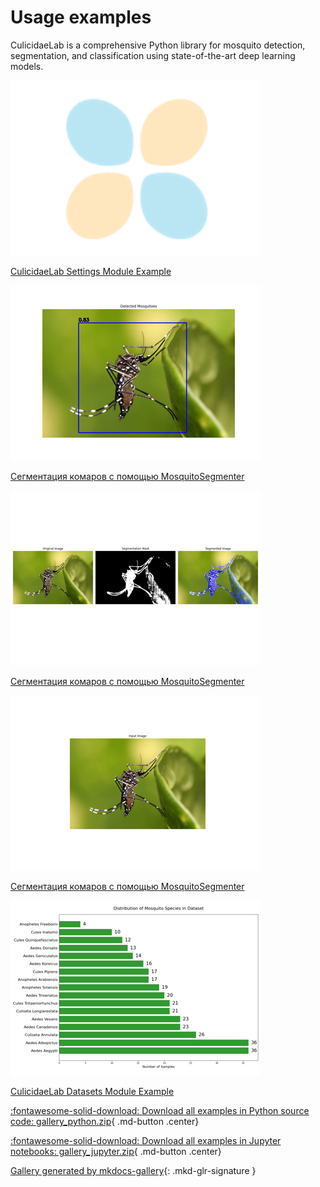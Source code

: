 # Usage examples

CulicidaeLab is a comprehensive Python library for mosquito detection, segmentation, and classification using state-of-the-art deep learning models.



<div class="mkd-glr-thumbcontainer" tooltip="This notebook demonstrates how to use the settings module in CulicidaeLab.">
    <!--div class="figure align-default" id="id1"-->
        <img alt="CulicidaeLab Settings Module Example" src="images\thumb\mkd_glr_tutorial_part_0_settings_example_thumb.png" />
        <p class="caption">
            <span class="caption-text">
                <a class="reference internal" href="tutorial_part_0_settings_example">
                    <span class="std std-ref">CulicidaeLab Settings Module Example</span>
                </a>
            </span>
            <!--a class="headerlink" href="#id1" title="Permalink to this image"></a-->
        </p>
    <!--/div-->
</div>

<div class="mkd-glr-thumbcontainer" tooltip="Этот туториал показывает, как использовать MosquitoSegmenter из библиотеки CulicidaeLab для вып...">
    <!--div class="figure align-default" id="id1"-->
        <img alt="Сегментация комаров с помощью MosquitoSegmenter" src="images\thumb\mkd_glr_tutorial_part_1_mosquito_detection_thumb.png" />
        <p class="caption">
            <span class="caption-text">
                <a class="reference internal" href="tutorial_part_1_mosquito_detection">
                    <span class="std std-ref">Сегментация комаров с помощью MosquitoSegmenter</span>
                </a>
            </span>
            <!--a class="headerlink" href="#id1" title="Permalink to this image"></a-->
        </p>
    <!--/div-->
</div>

<div class="mkd-glr-thumbcontainer" tooltip="Этот туториал показывает, как использовать MosquitoSegmenter из библиотеки CulicidaeLab для вып...">
    <!--div class="figure align-default" id="id1"-->
        <img alt="Сегментация комаров с помощью MosquitoSegmenter" src="images\thumb\mkd_glr_tutorial_part_2_mosquito_segmentation_thumb.png" />
        <p class="caption">
            <span class="caption-text">
                <a class="reference internal" href="tutorial_part_2_mosquito_segmentation">
                    <span class="std std-ref">Сегментация комаров с помощью MosquitoSegmenter</span>
                </a>
            </span>
            <!--a class="headerlink" href="#id1" title="Permalink to this image"></a-->
        </p>
    <!--/div-->
</div>

<div class="mkd-glr-thumbcontainer" tooltip="Этот туториал показывает, как использовать MosquitoSegmenter из библиотеки CulicidaeLab для вып...">
    <!--div class="figure align-default" id="id1"-->
        <img alt="Сегментация комаров с помощью MosquitoSegmenter" src="images\thumb\mkd_glr_tutorial_part_3_mosquito_classification_thumb.png" />
        <p class="caption">
            <span class="caption-text">
                <a class="reference internal" href="tutorial_part_3_mosquito_classification">
                    <span class="std std-ref">Сегментация комаров с помощью MosquitoSegmenter</span>
                </a>
            </span>
            <!--a class="headerlink" href="#id1" title="Permalink to this image"></a-->
        </p>
    <!--/div-->
</div>

<div class="mkd-glr-thumbcontainer" tooltip="This notebook demonstrates how to use the datasets module in CulicidaeLab.">
    <!--div class="figure align-default" id="id1"-->
        <img alt="CulicidaeLab Datasets Module Example" src="images\thumb\mkd_glr_tutorial_part_4_datasets_example_thumb.png" />
        <p class="caption">
            <span class="caption-text">
                <a class="reference internal" href="tutorial_part_4_datasets_example">
                    <span class="std std-ref">CulicidaeLab Datasets Module Example</span>
                </a>
            </span>
            <!--a class="headerlink" href="#id1" title="Permalink to this image"></a-->
        </p>
    <!--/div-->
</div>

<div class="mkd-glr-clear"></div>

<!-- docs_ru_generated_gallery -->


<div id="download_links"></div>

[:fontawesome-solid-download: Download all examples in Python source code: gallery_python.zip](./gallery_python.zip){ .md-button .center}

[:fontawesome-solid-download: Download all examples in Jupyter notebooks: gallery_jupyter.zip](./gallery_jupyter.zip){ .md-button .center}


[Gallery generated by mkdocs-gallery](https://smarie.github.io/mkdocs-gallery){: .mkd-glr-signature }
